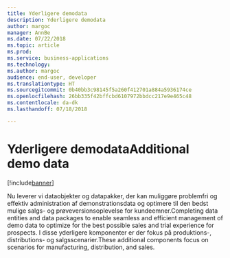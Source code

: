 ```yaml
---
title: Yderligere demodata
description: Yderligere demodata
author: margoc
manager: AnnBe
ms.date: 07/22/2018
ms.topic: article
ms.prod: 
ms.service: business-applications
ms.technology: 
ms.author: margoc
audience: end-user, developer
ms.translationtype: HT
ms.sourcegitcommit: 0b40bb3c98145f5a260f412701a884a5936174ce
ms.openlocfilehash: 26bb335f42bffcbd6107972bbdcc217e9e465c48
ms.contentlocale: da-dk
ms.lasthandoff: 07/18/2018

---
```

#  <a name="additional-demo-data"></a><span data-ttu-id="8fc23-103">Yderligere demodata</span><span class="sxs-lookup"><span data-stu-id="8fc23-103">Additional demo data</span></span>

[!include[banner](../../includes/banner.md)]

<span data-ttu-id="8fc23-104">Nu leverer vi dataobjekter og datapakker, der kan muliggøre problemfri og effektiv administration af demonstrationsdata og optimere til den bedst mulige salgs- og prøveversionsoplevelse for kundeemner.</span><span class="sxs-lookup"><span data-stu-id="8fc23-104">Completing data entities and data packages to enable seamless and efficient management of demo data to optimize for the best possible sales and trial experience for prospects.</span></span> <span data-ttu-id="8fc23-105">I disse yderligere komponenter er der fokus på produktions-, distributions- og salgsscenarier.</span><span class="sxs-lookup"><span data-stu-id="8fc23-105">These additional components focus on scenarios for manufacturing, distribution, and sales.</span></span>

